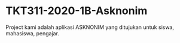 # TKT311-2020-1B-Asknonim
Project kami adalah aplikasi ASKNONIM yang ditujukan untuk siswa, mahasiswa, pengajar. 
